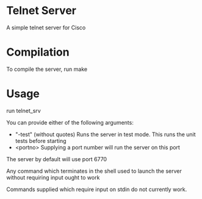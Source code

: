 Telnet Server
=============

A simple telnet server for Cisco

Compilation
===========

To compile the server, run
    make

Usage
=====

run 
    telnet_srv

You can provide either of the following arguments:

* "-test"       (without quotes) Runs the server in test mode. This runs the unit tests before starting
* \<portno\>      Supplying a port number will run the server on this port

The server by default will use port 6770

Any command which terminates in the shell used to launch the server without requiring input ought to work

Commands supplied which require input on stdin do not currently work.
